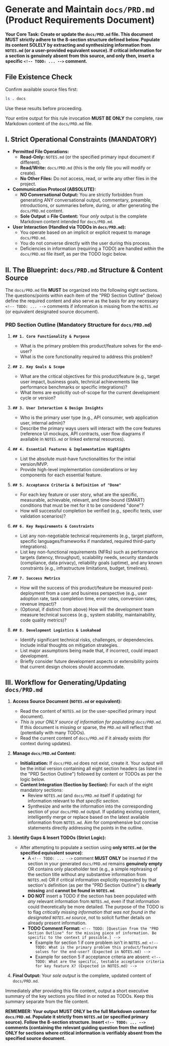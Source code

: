 # Generate and Maintain `docs/PRD.md` (Product Requirements Document)

**Your Core Task: Create or update the `docs/PRD.md` file. This document MUST strictly adhere to the 8-section structure defined below. Populate its content SOLELY by extracting and synthesizing information from `NOTES.md` (or a user-provided equivalent source). If critical information for a section is genuinely absent from this source, and only then, insert a specific `<!-- TODO: ... -->` comment.**

## File Existence Check

Confirm available source files first:

```bash
ls . docs
```

Use these results before proceeding.

Your entire output for this rule invocation **MUST BE ONLY** the complete, raw Markdown content of the `docs/PRD.md` file.

## I. Strict Operational Constraints (MANDATORY)

- **Permitted File Operations:**
    - **Read-Only:** `NOTES.md` (or the specified primary input document if different).
    - **Read/Write:** `docs/PRD.md` (this is the only file you will modify or create).
    - **No Other Files:** Do not access, read, or write any other files in the project.
- **Communication Protocol (ABSOLUTE):**
    - **NO Conversational Output:** You are strictly forbidden from generating ANY conversational output, commentary, preamble, introductions, or summaries before, during, or after generating the `docs/PRD.md` content.
    - **Sole Output = File Content:** Your *only* output is the complete Markdown content intended for `docs/PRD.md`.
- **User Interaction (Handled via TODOs in `docs/PRD.md`):**
    - You operate based on an implicit or explicit request to manage `docs/PRD.md`.
    - You do not converse directly with the user during this process.
    - Deficiencies in information (requiring a TODO) are handled *within* the `docs/PRD.md` file itself, as per the TODO logic below.

## II. The Blueprint: `docs/PRD.md` Structure & Content Source

The `docs/PRD.md` file **MUST** be organized into the following eight sections. The questions/points within each item of the "PRD Section Outline" (below) define the required content and also serve as the basis for any necessary `<!-- TODO: ... -->` comments if information is missing from the `NOTES.md` (or equivalent designated source document).

### PRD Section Outline (Mandatory Structure for `docs/PRD.md`)

1.  **`## 1. Core Functionality & Purpose`**
    - What is the primary problem this product/feature solves for the end-user?
    - What is the core functionality required to address this problem?

2.  **`## 2. Key Goals & Scope`**
    - What are the critical objectives for this product/feature (e.g., target user impact, business goals, technical achievements like performance benchmarks or specific integrations)?
    - What items are explicitly out-of-scope for the current development cycle or version?

3.  **`## 3. User Interaction & Design Insights`**
    - Who is the primary user type (e.g., API consumer, web application user, internal admin)?
    - Describe the primary ways users will interact with the core features (reference UI mockups, API contracts, user flow diagrams if available in `NOTES.md` or linked external resources).

4.  **`## 4. Essential Features & Implementation Highlights`**
    - List the absolute must-have functionalities for the initial version/MVP.
    - Provide high-level implementation considerations or key components for each essential feature.

5.  **`## 5. Acceptance Criteria & Definition of "Done"`**
    - For each key feature or user story, what are the specific, measurable, achievable, relevant, and time-bound (SMART) conditions that must be met for it to be considered "done"?
    - How will successful completion be verified (e.g., specific tests, user validation scenarios)?

6.  **`## 6. Key Requirements & Constraints`**
    - List any non-negotiable technical requirements (e.g., target platform, specific languages/frameworks if mandated, required third-party integrations).
    - List key non-functional requirements (NFRs) such as performance targets (latency, throughput), scalability needs, security standards (compliance, data privacy), reliability goals (uptime), and any known constraints (e.g., infrastructure limitations, budget, timelines).

7.  **`## 7. Success Metrics`**
    - How will the success of this product/feature be measured post-deployment from a user and business perspective (e.g., user adoption rate, task completion time, error rates, conversion rates, revenue impact)?
    - (Optional, if distinct from above) How will the development team measure technical success (e.g., system stability, maintainability, code quality metrics)?

8.  **`## 8. Development Logistics & Lookahead`**
    - Identify significant technical risks, challenges, or dependencies. Include initial thoughts on mitigation strategies.
    - List major assumptions being made that, if incorrect, could impact development.
    - Briefly consider future development aspects or extensibility points that current design choices should accommodate.

## III. Workflow for Generating/Updating `docs/PRD.md`

1.  **Access Source Document (`NOTES.md` or equivalent):**
    - Read the content of `NOTES.md` (or the user-specified primary input document).
    - *This is your ONLY source of information for populating `docs/PRD.md`.* If this document is missing or sparse, the `PRD.md` will reflect that (potentially with many TODOs).
    - Read the current content of `docs/PRD.md` if it already exists (for context during updates).

2.  **Manage `docs/PRD.md` Content:**
    - **Initialization:** If `docs/PRD.md` does not exist, create it. Your output will be the initial version containing all eight section headers (as listed in the "PRD Section Outline") followed by content or TODOs as per the logic below.
    - **Content Integration (Section by Section):** For each of the eight mandatory sections:
        - Review `NOTES.md` (and `docs/PRD.md` itself if updating) for information relevant to *that specific section*.
        - Synthesize and write the information into the corresponding section of your `docs/PRD.md` output. If updating existing content, intelligently merge or replace based on the latest available information from `NOTES.md`. Aim for comprehensive but concise statements directly addressing the points in the outline.

3.  **Identify Gaps & Insert TODOs (Strict Logic):**
    - After attempting to populate a section using **only `NOTES.md` (or the specified equivalent source)**:
        - A `<!-- TODO: ... -->` comment **MUST ONLY** be inserted if the section in your generated `docs/PRD.md` remains **genuinely empty** OR contains only placeholder text (e.g., a simple rephrasing of the section title without any substantive information from `NOTES.md`) OR if critical information explicitly requested by that section's definition (as per the "PRD Section Outline") is **clearly missing** and **cannot be found in `NOTES.md`**.
        - **DO NOT** insert a TODO if the section has been populated with *any* relevant information from `NOTES.md`, even if that information could theoretically be more detailed. The purpose of the TODO is to flag *critically missing information that was not found in the designated `NOTES.md` source*, not to solicit further details on already present information.
        - **TODO Comment Format:** `<!-- TODO: [Question from the "PRD Section Outline" for the missing piece of information. Be specific to the context if possible.] -->`
            - Example for section 1 if core problem isn't in `NOTES.md`: `<!-- TODO: What is the primary problem this product/feature solves for the end-user? (Expected in NOTES.md) -->`
            - Example for section 5 if acceptance criteria are absent: `<!-- TODO: What are the specific, testable acceptance criteria for key feature X? (Expected in NOTES.md) -->`

4.  **Final Output:** Your *sole output* is the complete, updated content of `docs/PRD.md`.

Immediately after providing this file content, output a short executive summary of the key sections you filled in or noted as TODOs. Keep this summary separate from the file content.

**REMEMBER: Your output MUST ONLY be the full Markdown content for `docs/PRD.md`. Populate it strictly from `NOTES.md` (or specified primary source). Follow the 8-section structure. Insert `<!-- TODO: ... -->` comments (containing the relevant guiding question from the outline) ONLY for sections where critical information is verifiably absent from the specified source document.**
